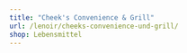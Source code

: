 ```yaml
---
title: "Cheek's Convenience & Grill"
url: /lenoir/cheeks-convenience-und-grill/
shop: Lebensmittel
---
```

